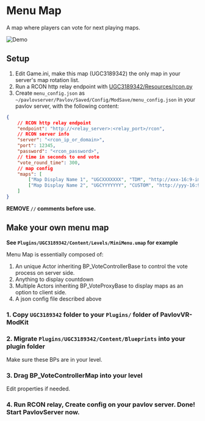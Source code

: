 # Menu Map

A map where players can vote for next playing maps.

![Demo](UGC3189342/Resources/menu_map_20230729062427.png)

## Setup

1. Edit Game.ini, make this map (UGC3189342) the only map in your server's map rotation list.
2. Run a RCON http relay endpoint with [UGC3189342/Resources/rcon.py](UGC3189342/Resources/rcon.py)
3. Create `menu_config.json` as `~/pavlovserver/Pavlov/Saved/Config/ModSave/menu_config.json` in your pavlov server, with the following content:

```json
{
    // RCON http relay endpoint
    "endpoint": "http://<relay_server>:<relay_port>/rcon",
    // RCON server info
    "server": "<rcon_ip_or_domain>",
    "port": 12345,
    "password": "<rcon_password>",
    // time in seconds to end vote
    "vote_round_time": 300,
    // map config
    "maps": [
        ["Map Display Name 1", "UGCXXXXXXX", "TDM", "http://xxx-16:9-image-to-display.png"],
        ["Map Display Name 2", "UGCYYYYYYY", "CUSTOM", "http://yyy-16:9-image-to-display.png"]
    ]
}
```

**REMOVE `//` comments before use.**

## Make your own menu map

**See `Plugins/UGC3189342/Content/Levels/MiniMenu.umap` for example**

Menu Map is essentially composed of:

1. An unique Actor inheriting BP_VoteControllerBase to control the vote process on server side.
2. Anything to display countdown
3. Multiple Actors inheriting BP_VoteProxyBase to display maps as an option to client side.
4. A json config file described above

### 1. Copy `UGC3189342` folder to your `Plugins/` folder of PavlovVR-ModKit

### 2. Migrate `Plugins/UGC3189342/Content/Blueprints` into your plugin folder

Make sure these BPs are in your level.

### 3. Drag BP_VoteControllerMap into your level

Edit properties if needed.

### 4. Run RCON relay, Create config on your pavlov server. Done! Start PavlovServer now.

